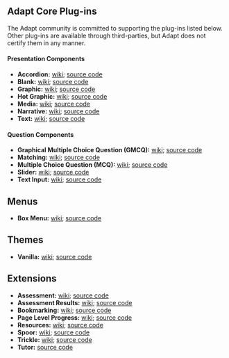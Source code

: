 ## Adapt Core Plug-ins  
The Adapt community is committed to supporting the plug-ins listed below. Other plug-ins are available through third-parties, but Adapt does not certify them in any manner.

#### Presentation Components  
* **Accordion:** [wiki](https://github.com/adaptlearning/adapt-contrib-accordion/wiki); [source code](https://github.com/adaptlearning/adapt-contrib-accordion)  
* **Blank:** [wiki](https://github.com/adaptlearning/adapt-contrib-blank/wiki); [source code](https://github.com/adaptlearning/adapt-contrib-blank)    
* **Graphic:** [wiki](https://github.com/adaptlearning/adapt-contrib-graphic/wiki); [source code](https://github.com/adaptlearning/adapt-contrib-graphic)  
* **Hot Graphic:** [wiki](https://github.com/adaptlearning/adapt-contrib-hotgraphic/wiki); [source code](https://github.com/adaptlearning/adapt-contrib-hotgraphic)  
* **Media:** [wiki](https://github.com/adaptlearning/adapt-contrib-media/wiki); [source code](https://github.com/adaptlearning/adapt-contrib-media)   
* **Narrative:** [wiki](https://github.com/adaptlearning/adapt-contrib-narrative/wiki); [source code](https://github.com/adaptlearning/adapt-contrib-narrative)  
* **Text:** [wiki](https://github.com/adaptlearning/adapt-contrib-text/wiki); [source code](https://github.com/adaptlearning/adapt-contrib-text)  

#### Question Components  
* **Graphical Multiple Choice Question (GMCQ):** [wiki](https://github.com/adaptlearning/adapt-contrib-gmcq/wiki); [source code](https://github.com/adaptlearning/adapt-contrib-gmcq)   
* **Matching:** [wiki](https://github.com/adaptlearning/adapt-contrib-matching/wiki); [source code](https://github.com/adaptlearning/adapt-contrib-matching)   
* **Multiple Choice Question (MCQ):** [wiki](https://github.com/adaptlearning/adapt-contrib-mcq/wiki); [source code](https://github.com/adaptlearning/adapt-contrib-mcq)   
* **Slider:** [wiki](https://github.com/adaptlearning/adapt-contrib-slider/wiki); [source code](https://github.com/adaptlearning/adapt-contrib-slider)  
* **Text Input:** [wiki](https://github.com/adaptlearning/adapt-contrib-textInput/wiki); [source code](https://github.com/adaptlearning/adapt-contrib-textInput)  

## Menus
* **Box Menu:** [wiki](https://github.com/adaptlearning/adapt-contrib-boxmenu/wiki); [source code](https://github.com/adaptlearning/adapt-contrib-boxmenu)  

## Themes
* **Vanilla:** [wiki](https://github.com/adaptlearning/adapt-contrib-vanilla/wiki); [source code](https://github.com/adaptlearning/adapt-contrib-vanilla)  

## Extensions  
* **Assessment:** [wiki](https://github.com/adaptlearning/adapt-contrib-assessment/wiki); [source code](https://github.com/adaptlearning/adapt-contrib-assessment)    
* **Assessment Results:** [wiki](https://github.com/adaptlearning/adapt-contrib-assessmentResults/wiki); [source code](https://github.com/adaptlearning/adapt-contrib-assessmentResults)  
* **Bookmarking:** [wiki](https://github.com/adaptlearning/adapt-contrib-bookmarking/wiki); [source code](https://github.com/adaptlearning/adapt-contrib-bookmarking)  
* **Page Level Progress:** [wiki](https://github.com/adaptlearning/adapt-contrib-pageLevelProgress/wiki); [source code](https://github.com/adaptlearning/adapt-contrib-pageLevelProgress)   
* **Resources:** [wiki](https://github.com/adaptlearning/adapt-contrib-resources/wiki); [source code](https://github.com/adaptlearning/adapt-contrib-resources)   
* **Spoor:** [wiki](https://github.com/adaptlearning/adapt-contrib-spoor/wiki); [source code](https://github.com/adaptlearning/adapt-contrib-spoor)  
* **Trickle:** [wiki](https://github.com/adaptlearning/adapt-contrib-trickle/wiki); [source code](https://github.com/adaptlearning/adapt-contrib-trickle)   
* **Tutor:** [source code](https://github.com/adaptlearning/adapt-contrib-tutor)  

